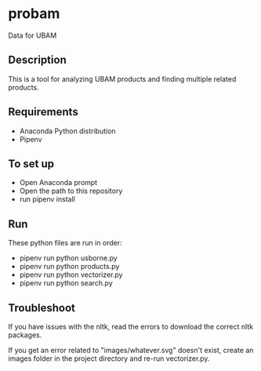 # probam
Data for UBAM

## Description

This is a tool for analyzing UBAM products and finding multiple related products.

## Requirements

- Anaconda Python distribution
- Pipenv

## To set up

- Open Anaconda prompt
- Open the path to this repository
- run pipenv install

## Run

These python files are run in order:
- pipenv run python usborne.py
- pipenv run python products.py
- pipenv run python vectorizer.py
- pipenv run python search.py

## Troubleshoot

If you have issues with the nltk, read the errors to download the correct nltk packages.

If you get an error related to "images/whatever.svg" doesn't exist, create an images folder in the project directory and re-run vectorizer.py.
